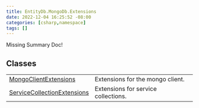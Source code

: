 ```yaml
---
title: EntityDb.MongoDb.Extensions
date: 2022-12-04 16:25:52 -08:00
categories: [csharp,namespace]
tags: []
---
```


Missing Summary Doc!
## Classes
<table><tr><td><!--/posts/csharp.member.entitydb.mongodb.extensions.mongoclientextensions/--><a href='#'>MongoClientExtensions</a></td><td>
Extensions for the mongo client.
</td></tr><tr><td><!--/posts/csharp.member.entitydb.mongodb.extensions.servicecollectionextensions/--><a href='#'>ServiceCollectionExtensions</a></td><td>
Extensions for service collections.
</td></tr></table>
